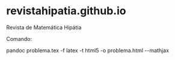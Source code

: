 # revistahipatia.github.io
Revista de Matemática Hipátia

Comando:

pandoc problema.tex -f latex -t html5 -o problema.html --mathjax 
